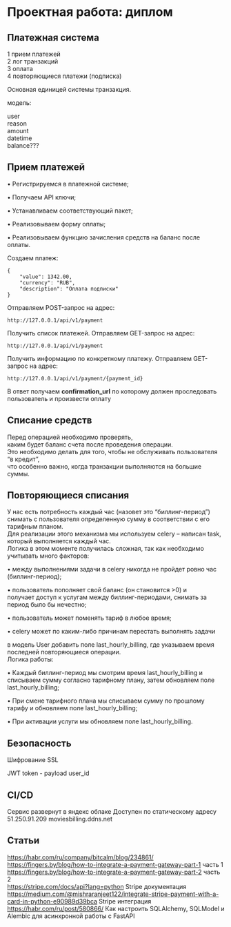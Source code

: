# Проектная работа: диплом

Платежная система
-

1 прием платежей  
2 лог транзакций  
3 оплата  
4 повторяющиеся платежи (подписка)   

Основная единицей системы транзакция.  

модель:   

user   
reason   
amount   
datetime   
balance???   

Прием платежей
-


• Регистрируемся в платежной системе; 

• Получаем API ключи; 

• Устанавливаем соответствующий пакет; 

• Реализовываем форму оплаты; 

• Реализовываем функцию зачисления средств на баланс после оплаты.

Создаем платеж:
```
{
    "value": 1342.00,
    "currency": "RUB",
    "description": "Оплата подписки"
}
```

Отправляем POST-запрос на адрес:
```
http://127.0.0.1/api/v1/payment
```

Получить список платежей. Отправляем GET-запрос на адрес:

```
http://127.0.0.1/api/v1/payment
```

Получить информацию по конкретному платежу. Отправляем GET-запрос на адрес:

```
http://127.0.0.1/api/v1/payment/{payment_id}
```


В ответ получаем **confirmation_url**
по которому должен проследовать пользователь и произвести оплату



Списание средств 
-


Перед операцией необходимо проверять,  
каким будет баланс счета после проведения операции.   
Это необходимо делать для того, чтобы не обслуживать пользователя “в кредит”,  
что особенно важно, когда транзакции выполняются на большие суммы.   

Повторяющиеся списания
-
 
У нас есть потребность каждый час (назовет это “биллинг-период”)   
снимать с пользователя определенную сумму в соответствии с его тарифным планом.   
Для реализации этого механизма мы используем celery – написан task, который выполняется каждый час.   
Логика в этом моменте получилась сложная, так как необходимо учитывать много факторов: 

• между выполнениями задачи в celery никогда не пройдет ровно час (биллинг-период); 

• пользователь пополняет свой баланс (он становится >0) и   
получает доступ к услугам между биллинг-периодами, снимать за период было бы нечестно;   

• пользователь может поменять тариф в любое время; 

• celery может по каким-либо причинам перестать выполнять задачи  


в модель User добавить поле 
last_hourly_billing, где указываем время последней повторяющиеся операции.  
Логика работы: 

• Каждый биллинг-период мы смотрим время last_hourly_billing и   
списываем сумму согласно тарифному плану, затем обновляем поле last_hourly_billing; 

• При смене тарифного плана мы списываем сумму по прошлому тарифу и обновляем поле last_hourly_billing; 

• При активации услуги мы обновляем поле last_hourly_billing.

Безопасность
-
Шифрование SSL

JWT token - payload user_id

CI/CD
-
Сервис развернут в яндекс облаке
Доступен по статическому адресу 51.250.91.209 moviesbilling.ddns.net

Статьи
-
https://habr.com/ru/company/bitcalm/blog/234861/  
https://fingers.by/blog/how-to-integrate-a-payment-gateway-part-1 часть 1  
https://fingers.by/blog/how-to-integrate-a-payment-gateway-part-2 часть 2  
https://stripe.com/docs/api?lang=python Stripe документация  
https://medium.com/@mishraranjeet122/integrate-stripe-payment-with-a-card-in-python-e90989d39bca Stripe интеграция
https://habr.com/ru/post/580866/ Как настроить SQLAlchemy, SQLModel и Alembic для асинхронной работы с FastAPI
